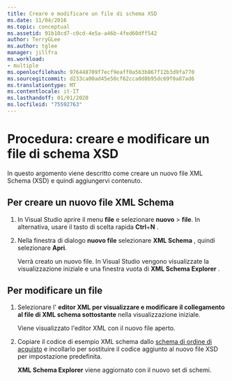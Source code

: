 ```yaml
---
title: Creare e modificare un file di schema XSD
ms.date: 11/04/2016
ms.topic: conceptual
ms.assetid: 91b10cd7-c0cd-4e5a-a46b-4fed60dff542
author: TerryGLee
ms.author: tglee
manager: jillfra
ms.workload:
- multiple
ms.openlocfilehash: 976448709f7ecf9eaff0a563b867f12b3d9fa770
ms.sourcegitcommit: d233ca00ad45e50cf62cca0d0b95dc69f0a87ad6
ms.translationtype: MT
ms.contentlocale: it-IT
ms.lasthandoff: 01/01/2020
ms.locfileid: "75592763"
---
```

# <a name="how-to-create-and-edit-an-xsd-schema-file"></a>Procedura: creare e modificare un file di schema XSD

In questo argomento viene descritto come creare un nuovo file XML Schema (XSD) e quindi aggiungervi contenuto.

## <a name="to-create-a-new-xml-schema-file"></a>Per creare un nuovo file XML Schema

1. In Visual Studio aprire il menu **file** e selezionare **nuovo** > **file**. In alternativa, usare il tasto di scelta rapida **Ctrl**+**N** .

2. Nella finestra di dialogo **nuovo file** selezionare **XML Schema** , quindi selezionare **Apri**.

   Verrà creato un nuovo file. In Visual Studio vengono visualizzate la visualizzazione iniziale e una finestra vuota di **XML Schema Explorer** .

## <a name="to-edit-a-file"></a>Per modificare un file

1. Selezionare l' **editor XML per visualizzare e modificare il collegamento al file di XML schema sottostante** nella visualizzazione iniziale.

   Viene visualizzato l'editor XML con il nuovo file aperto.

2. Copiare il codice di esempio XML schema dallo [schema di ordine di acquisto](../xml-tools/sample-xsd-file-simple-schema.md) e incollarlo per sostituire il codice aggiunto al nuovo file XSD per impostazione predefinita.

   **XML Schema Explorer** viene aggiornato con il nuovo set di schemi.
